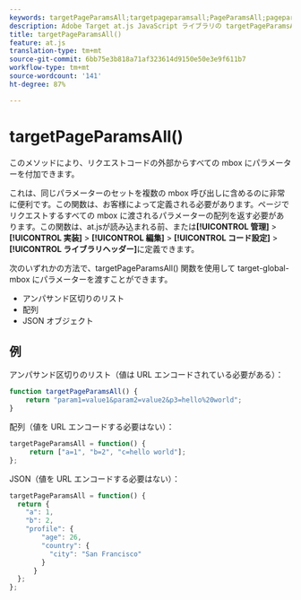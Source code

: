 ```yaml
---
keywords: targetPageParamsAll;targetpageparamsall;PageParamsAll;pageparamsall;page params;page parameters;at.js;functions;function
description: Adobe Target at.js JavaScript ライブラリの targetPageParamsAll() 関数について説明します。
title: targetPageParamsAll()
feature: at.js
translation-type: tm+mt
source-git-commit: 6bb75e3b818a71af323614d9150e50e3e9f611b7
workflow-type: tm+mt
source-wordcount: '141'
ht-degree: 87%

---
```



# targetPageParamsAll()

このメソッドにより、リクエストコードの外部からすべての mbox にパラメーターを付加できます。

これは、同じパラメーターのセットを複数の mbox 呼び出しに含めるのに非常に便利です。この関数は、お客様によって定義される必要があります。ページでリクエストするすべての mbox に渡されるパラメーターの配列を返す必要があります。この関数は、at.jsが読み込まれる前、または&#x200B;**[!UICONTROL 管理]** > **[!UICONTROL 実装]** > **[!UICONTROL 編集]** > **[!UICONTROL コード設定]** > **[!UICONTROL ライブラリヘッダー]**&#x200B;に定義できます。

次のいずれかの方法で、targetPageParamsAll() 関数を使用して target-global-mbox にパラメーターを渡すことができます。

* アンパサンド区切りのリスト
* 配列
* JSON オブジェクト

## 例

アンパサンド区切りのリスト（値は URL エンコードされている必要がある）：

```javascript
function targetPageParamsAll() { 
    return "param1=value1&param2=value2&p3=hello%20world"; 
}
```

配列（値を URL エンコードする必要はない）：

```javascript
targetPageParamsAll = function() { 
     return ["a=1", "b=2", "c=hello world"]; 
};
```

JSON（値を URL エンコードする必要はない）：

```javascript
targetPageParamsAll = function() { 
  return { 
    "a": 1, 
    "b": 2, 
    "profile": { 
        "age": 26, 
        "country": { 
          "city": "San Francisco" 
        } 
      } 
  }; 
};
```
